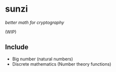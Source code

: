 # sunzi 
*better math for cryptography*

(WIP)

## Include
- Big number (natural numbers)
- Discrete mathematics (Number theory functions)
